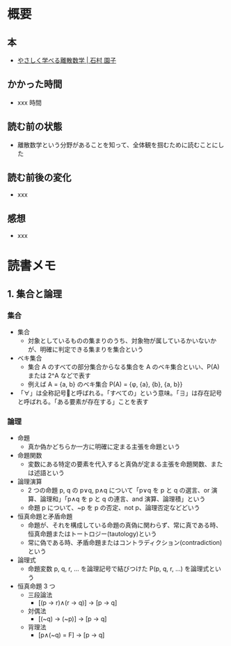 # 概要

## 本

- [やさしく学べる離散数学 | 石村 園子](https://amzn.to/36AX4AA)

## かかった時間

- xxx 時間

## 読む前の状態

- 離散数学という分野があることを知って、全体観を掴むために読むことにした

## 読む前後の変化

- xxx

## 感想

- xxx

# 読書メモ

## 1. 集合と論理

### 集合

- 集合
  - 対象としているものの集まりのうち、対象物が属しているかいないかが、明確に判定できる集まりを集合という
- ベキ集合
  - 集合 A のすべての部分集合からなる集合を A のベキ集合といい、P(A) または 2^A などで表す
  - 例えば A = {a, b} のベキ集合 P(A) = {φ, {a}, {b}, {a, b}}
- 「∀」は全称記号と呼ばれる。「すべての」という意味。「∃」は存在記号と呼ばれる。「ある要素が存在する」ことを表す

### 論理

- 命題
  - 真か偽かどちらか一方に明確に定まる主張を命題という
- 命題関数
  - 変数にある特定の要素を代入すると真偽が定まる主張を命題関数、または述語という
- 論理演算
  - 2 つの命題 p, q の p∨q, p∧q について「p∨q を p と q の選言、or 演算、論理和」「p∧q を p と q の連言、and 演算、論理積」という
  - 命題 p について、~p を p の否定、not p、論理否定などどいう
- 恒真命題と矛盾命題
  - 命題が、それを構成している命題の真偽に関わらず、常に真である時、恒真命題またはトートロジー(tautology)という
  - 常に偽である時、矛盾命題またはコントラディクション(contradiction)という
- 論理式
  - 命題変数 p, q, r, ... を論理記号で結びつけた P(p, q, r, ...) を論理式という
- 恒真命題 3 つ
  - 三段論法
    - [(p → r)∧(r → q)] → [p → q]
  - 対偶法
    - [(~q) → (~p)] → [p → q]
  - 背理法
    - [p∧(~q) = F] → [p → q]
